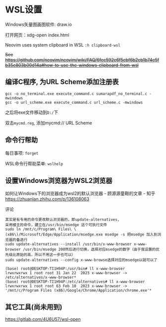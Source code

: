 # WSL设置

Windows矢量图画图软件: draw.io

打开网页：xdg-open index.html

Neovim uses system clipboard in WSL `:h clipboard-wsl`

~~See https://github.com/neovim/neovim/wiki/FAQ/6fec592e6f5cbf6b2eb1b74e5fb35e803b00d14a#how-to-use-the-windows-clipboard-from-wsl~~

## 编译C程序, 为URL Scheme添加注册表

```
gcc -o no_terminal.exe execute_command.c sumarapdf_no_terminal.c -mwindows
gcc -o url_scheme.exe execute_command.c url_scheme.c -mwindows
```
之后将exe文件移动到`D:/`下

双击`mycmd.reg`, 添加mycmd:// URL Scheme

## 命令行帮助

每日事项: `forget`

WSL命令行帮助菜单: `wslhelp`

## 设置Windows浏览器为WSL2浏览器

如何让Windows下的浏览器成为wsl2的默认浏览器 - 顾源源童鞋的文章 - 知乎
https://zhuanlan.zhihu.com/p/136108063

评论
```
其实是有专用的命令更改默认浏览器的，即update-alternatives,
采用楼主的命令，建立在/usr/bin/msedge 这个可执行文件
sudo ln /mnt/c/Program\ Files\ \(x86\)/Microsoft/Edge/Application/msedge.exe msedge -s 把msedge 加入到浏览器的备选行
sudo update-alternatives --install /usr/bin/x-www-browser x-www-browser /usr/bin/msedge 200然后进行切换，选择对应msedge的数字（由于我设置的优先级比原始的高，所以不用这一步也可以）
sudo update-alternatives --config x-www-browse选择对应的msedge以就可以了
```

```
(base) root@DESKTOP-TI1H94P:/usr/bin# ll x-www-browser
lrwxrwxrwx 1 root root 31 Jan 22  2023 x-www-browser -> /etc/alternatives/x-www-browser*
(base) root@DESKTOP-TI1H94P:/etc/alternatives# ll x-www-browser
lrwxrwxrwx 1 root root 63 Feb 10  2023 x-www-browser -> '/mnt/c/Program Files (x86)/Google/Chrome/Application/chrome.exe'*
```

## 其它工具(尚未用到)
https://gitlab.com/4U6U57/wsl-open
